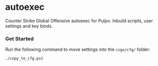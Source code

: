 # autoexec
Counter Strike Global Offensive autoexec for Pulpo. Inbuild scripts, user settings and key binds.

### Get Started
Run the following command to move settings into the `csgo/cfg/` folder:
```bash
./copy_to_cfg.ps1
```

